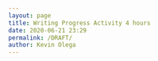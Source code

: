 ```yaml
--- 
layout: page
title: Writing Progress Activity 4 hours
date: 2020-06-21 23:29
permalink: /DRAFT/ 
author: Kevin Olega 
--- 
```





